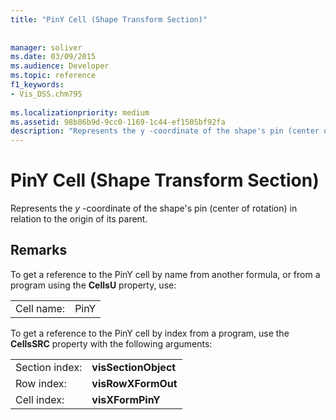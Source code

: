 ```yaml
---
title: "PinY Cell (Shape Transform Section)"
 
 
manager: soliver
ms.date: 03/09/2015
ms.audience: Developer
ms.topic: reference
f1_keywords:
- Vis_DSS.chm795
 
ms.localizationpriority: medium
ms.assetid: 98b86b9d-9cc0-1169-1c44-ef1505bf92fa
description: "Represents the y -coordinate of the shape's pin (center of rotation) in relation to the origin of its parent."
---
```


# PinY Cell (Shape Transform Section)

Represents the  *y*  -coordinate of the shape's pin (center of rotation) in relation to the origin of its parent. 
  
## Remarks

To get a reference to the PinY cell by name from another formula, or from a program using the **CellsU** property, use: 
  
|||
|:-----|:-----|
| Cell name:  <br/> | PinY  <br/> |
   
To get a reference to the PinY cell by index from a program, use the **CellsSRC** property with the following arguments: 
  
|||
|:-----|:-----|
| Section index:  <br/> |**visSectionObject** <br/> |
| Row index:  <br/> |**visRowXFormOut** <br/> |
| Cell index:  <br/> |**visXFormPinY** <br/> |
   

